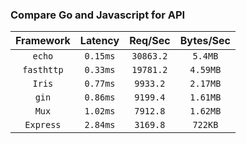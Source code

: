 ### Compare Go and Javascript for API
| Framework  | Latency  |  Req/Sec  | Bytes/Sec |
| :--------: | :------: | :-------: | :-------: |
|   `echo`   | `0.15ms` | `30863.2` |  `5.4MB`  |
| `fasthttp` | `0.33ms` | `19781.2` | `4.59MB`  |
|   `Iris`   | `0.77ms` | `9933.2`  | `2.17MB`  |
|   `gin`    | `0.86ms` | `9199.4`  | `1.61MB`  |
|   `Mux`    | `1.02ms` | `7912.8`  | `1.62MB`  |
| `Express`  | `2.84ms` | `3169.8`  |  `722KB`  |
